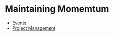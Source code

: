 # Maintaining Momemtum



* [Events](05.1-events.md)
* [Project Management](05.2-project_management.md)